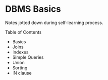 # DBMS Basics

Notes jotted down during self-learning process. 

Table of Contents
* Basics
 * Joins
 * Indexes
 * Simple Queries
 * Union
 * Sorting
 * IN clause
